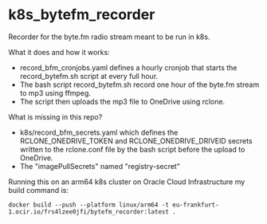 # k8s_bytefm_recorder

Recorder for the byte.fm radio stream meant to be run in k8s.

What it does and how it works:

* record_bfm_cronjobs.yaml defines a hourly cronjob that starts the record_bytefm.sh script at every full hour.
* The bash script record_bytefm.sh record one hour of the byte.fm stream to mp3 using ffmpeg.
* The script then uploads the mp3 file to OneDrive using rclone.

What is missing in this repo?

* k8s/record_bfm_secrets.yaml which defines the RCLONE_ONEDRIVE_TOKEN and RCLONE_ONEDRIVE_DRIVEID secrets written to the rclone.conf file by the bash script before the upload to OneDrive.
* The "imagePullSecrets" named "registry-secret"

Running this on an arm64 k8s cluster on Oracle Cloud Infrastructure my build command is:

    docker build --push --platform linux/arm64 -t eu-frankfurt-1.ocir.io/frs4lzee0jfi/bytefm_recorder:latest .

